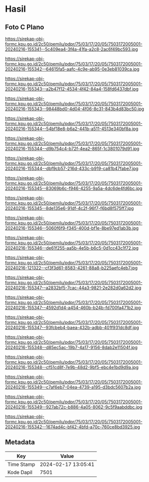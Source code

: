 # Hasil

## Foto C Plano

https://sirekap-obj-formc.kpu.go.id/2c50/pemilu/pdpr/75/03/17/20/05/7503172005001-20240216-155341--5c409ea4-3f4a-41fa-a2c8-2ac6f49bc593.jpg

https://sirekap-obj-formc.kpu.go.id/2c50/pemilu/pdpr/75/03/17/20/05/7503172005001-20240216-155342--64615fa5-aafc-4c9e-ab95-0e3eb81039ca.jpg

https://sirekap-obj-formc.kpu.go.id/2c50/pemilu/pdpr/75/03/17/20/05/7503172005001-20240216-155343--a2b47f12-4534-4f42-84a4-158fd6437dbf.jpg

https://sirekap-obj-formc.kpu.go.id/2c50/pemilu/pdpr/75/03/17/20/05/7503172005001-20240216-155343--98448bd0-4d04-4f06-8c31-843b4d83bc50.jpg

https://sirekap-obj-formc.kpu.go.id/2c50/pemilu/pdpr/75/03/17/20/05/7503172005001-20240216-155344--54bf18e8-b6a2-441b-a511-4513e340bf8a.jpg

https://sirekap-obj-formc.kpu.go.id/2c50/pemilu/pdpr/75/03/17/20/05/7503172005001-20240216-155344--d9b754c4-b72f-4ea2-865f-1c3801079d91.jpg

https://sirekap-obj-formc.kpu.go.id/2c50/pemilu/pdpr/75/03/17/20/05/7503172005001-20240216-155344--dbf9cb57-216d-433c-b919-ca81b47fabe7.jpg

https://sirekap-obj-formc.kpu.go.id/2c50/pemilu/pdpr/75/03/17/20/05/7503172005001-20240216-155345--83069b6c-f946-4255-9a5a-4dc6de4fd6bc.jpg

https://sirekap-obj-formc.kpu.go.id/2c50/pemilu/pdpr/75/03/17/20/05/7503172005001-20240216-155345--8de135e6-91df-4c2f-96f7-f6bd8f575ff7.jpg

https://sirekap-obj-formc.kpu.go.id/2c50/pemilu/pdpr/75/03/17/20/05/7503172005001-20240216-155346--5060f6f9-f345-400d-bf1e-8be97ed1ab3b.jpg

https://sirekap-obj-formc.kpu.go.id/2c50/pemilu/pdpr/75/03/17/20/05/7503172005001-20240216-155346--de61f255-aa5b-4e5b-b6c5-0d1cc43c1f72.jpg

https://sirekap-obj-formc.kpu.go.id/2c50/pemilu/pdpr/75/03/17/20/05/7503172005001-20240216-121322--cf3f3d61-8583-4261-88a8-b225aefc4eb7.jpg

https://sirekap-obj-formc.kpu.go.id/2c50/pemilu/pdpr/75/03/17/20/05/7503172005001-20240216-155347--a2832bf5-7cac-44a3-9821-2e282d0a62d2.jpg

https://sirekap-obj-formc.kpu.go.id/2c50/pemilu/pdpr/75/03/17/20/05/7503172005001-20240216-155347--4592d1d4-a454-460b-b24b-fd700fa471b2.jpg

https://sirekap-obj-formc.kpu.go.id/2c50/pemilu/pdpr/75/03/17/20/05/7503172005001-20240216-155347--93fcbeb4-baea-432b-adbb-401f931dc8df.jpg

https://sirekap-obj-formc.kpu.go.id/2c50/pemilu/pdpr/75/03/17/20/05/7503172005001-20240216-155348--d85ec5ac-19b7-4a17-9156-8dab2e11504f.jpg

https://sirekap-obj-formc.kpu.go.id/2c50/pemilu/pdpr/75/03/17/20/05/7503172005001-20240216-155348--cf51cd8f-7e9b-48d2-9bf5-ebc4e1bd9d9a.jpg

https://sirekap-obj-formc.kpu.go.id/2c50/pemilu/pdpr/75/03/17/20/05/7503172005001-20240216-155349--c7af6eb7-04ea-4739-a195-d3bdc5607b2a.jpg

https://sirekap-obj-formc.kpu.go.id/2c50/pemilu/pdpr/75/03/17/20/05/7503172005001-20240216-155349--927ab72c-b886-4a05-8062-9c5f9aabddbc.jpg

https://sirekap-obj-formc.kpu.go.id/2c50/pemilu/pdpr/75/03/17/20/05/7503172005001-20240216-155342--1674ad4c-bf42-4bfd-a70c-760ce8bd3925.jpg


## Metadata

| Key        | Value               |
| ---------- | ------------------- |
| Time Stamp | 2024-02-17 13:05:41 |
| Kode Dapil | 7501                |



